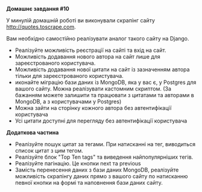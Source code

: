 **Домашнє завдання #10**

У минулій домашній роботі ви виконували скрапінг сайту http://quotes.toscrape.com.

Вам необхідно самостійно реалізувати аналог такого сайту на Django.

- Реалізуйте можливість реєстрації на сайті та вхід на сайт.
- Можливість додавання нового автора на сайт лише для зареєстрованого користувача.
- Можливість додавання нової цитати на сайт із зазначенням автора тільки для зареєстрованого користувача.
- иконайте міграцію бази даних із MongoDB, яка у вас є, у Postgres для вашого сайту. Можна реалізувати кастомним скриптом. (За бажанням можете залишити та працювати з цитатами та авторами в MongoDB, а з користувачами у Postgres)
- Можна зайти на сторінку кожного автора без автентифікації користувача
- Усі цитати доступні для перегляду без автентифікації користувача

**Додаткова частина**

- Реалізуйте пошук цитат за тегами. При натисканні на тег, виводиться список цитат з цим тегом.
- Реалізуйте блок "Top Ten tags" та виведення найпопулярніших тегів.
- Реалізуйте пагінацію. Це кнопки next та previous
- Замість перенесення даних з бази даних MongoDB, реалізуйте можливість скрапінгу даних прямо з вашого сайту по натисканню певної кнопки на формі та наповнення бази даних сайту.
